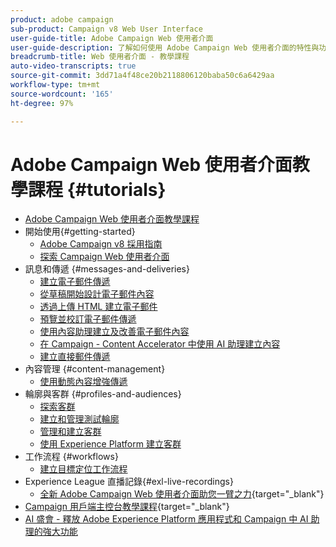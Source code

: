 ```yaml
---
product: adobe campaign
sub-product: Campaign v8 Web User Interface
user-guide-title: Adobe Campaign Web 使用者介面
user-guide-description: 了解如何使用 Adobe Campaign Web 使用者介面的特性與功能。
breadcrumb-title: Web 使用者介面 - 教學課程
auto-video-transcripts: true
source-git-commit: 3dd71a4f48ce20b2118806120baba50c6a6429aa
workflow-type: tm+mt
source-wordcount: '165'
ht-degree: 97%

---
```



# Adobe Campaign Web 使用者介面教學課程 {#tutorials}

+ [Adobe Campaign Web 使用者介面教學課程](/help/ac-web-learn-main/overview.md)
+ 開始使用{#getting-started}
   + [Adobe Campaign v8 採用指南](https://experienceleague.adobe.com/zh-hant/docs/campaign-web/acs-to-ac/home)
   + [探索 Campaign Web 使用者介面](/help/get-started/explore-the-web-ui.md)
+ 訊息和傳遞 {#messages-and-deliveries}
   + [建立電子郵件傳遞](/help/deliveries/create-an-email-delivery.md)
   + [從草稿開始設計電子郵件內容](/help/design-the-delivery/create-email-content-from-scratch.md)
   + [透過上傳 HTML 建立電子郵件](/help/design-the-delivery/create-an-email-by-uploading-html.md)
   + [預覽並校訂電子郵件傳遞](/help/deliveries/preview-and-proof-an-email-delivery.md)
   + [使用內容助理建立及改善電子郵件內容](/help/design-the-delivery/create-and-improve-email-content-with-the-content-assistant.md)
   + [在 Campaign - Content Accelerator 中使用 AI 助理建立內容](/help/design-the-delivery/create-content-with-the-ai-assistant-content-accelerator.md)
   + [建立直接郵件傳遞](/help/design-the-delivery/create-a-direct-mail-delivery.md)
+ 內容管理 {#content-management}
   + [使用動態內容增強傳遞](/help/design-the-delivery/enhance-a-delivery-with-dynamic-content.md)
+ 輪廓與客群 {#profiles-and-audiences}
   + [探索客群](/help/profiles-and-audiences/explore-profiles.md)
   + [建立和管理測試輪廓](/help/profiles-and-audiences/create-and-manage-test-profiles.md)
   + [管理和建立客群](/help/profiles-and-audiences/manage-and-build-audiences.md)
   + [使用 Experience Platform 建立客群](/help/profiles-and-audiences/create-an-audience-with-experience-platform.md)
+ 工作流程 {#workflows}
   + [建立目標定位工作流程](/help/workflows/create-a-targeting-workflow.md)
+ Experience League 直播記錄{#exl-live-recordings}
   + [全新 Adobe Campaign Web 使用者介面助您一臂之力](https://experienceleague.adobe.com/docs/events/experience-league-live-recordings/episodes/exl-live-episode-02-29-24.html?lang=zh-Hant){target="_blank"}
+ [Campaign 用戶端主控台教學課程](https://experienceleague.adobe.com/docs/campaign-learn/tutorials/overview.html){target="_blank"}
+ [AI 盛會 - 釋放 Adobe Experience Platform 應用程式和 Campaign 中 AI 助理的強大功能](https://experienceleague.adobe.com/zh-hant/docs/events/experience-league-live-recordings/episodes/exl-live-episode-09-26-24)
